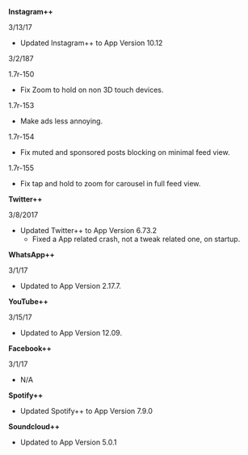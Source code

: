 
**Instagram++**

3/13/17

   - Updated Instagram++ to App Version 10.12


3/2/187

1.7r-150
  - Fix Zoom to hold on non 3D touch devices.

1.7r-153
  - Make ads less annoying.

1.7r-154
  - Fix muted and sponsored posts blocking on minimal feed view.

1.7r-155
  - Fix tap and hold to zoom for carousel in full feed view.





**Twitter++**

3/8/2017
  - Updated Twitter++ to App Version 6.73.2
    - Fixed a App related crash, not a tweak related one, on startup.


**WhatsApp++**

3/1/17
- Updated to App Version 2.17.7.


**YouTube++**

3/15/17
 - Updated to App Version 12.09.

**Facebook++**

3/1/17
- N/A

**Spotify++**

 - Updated Spotify++ to App Version 7.9.0


**Soundcloud++**

 - Updated to App Version 5.0.1
